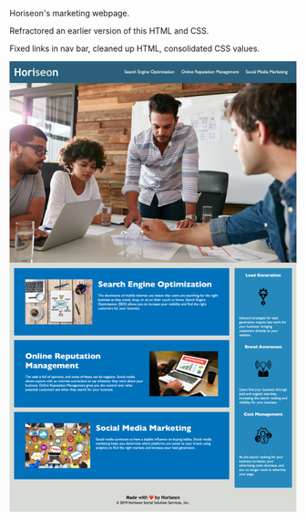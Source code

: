 Horiseon's marketing webpage.

Refractored an earlier version of this HTML and CSS.

Fixed links in nav bar, cleaned up HTML, consolidated CSS values.

![Horiseon Website Preview](./assets/horiseon.jpg)